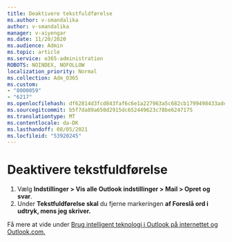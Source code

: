 ```yaml
---
title: Deaktivere tekstfuldførelse
ms.author: v-smandalika
author: v-smandalika
manager: v-aiyengar
ms.date: 11/20/2020
ms.audience: Admin
ms.topic: article
ms.service: o365-administration
ROBOTS: NOINDEX, NOFOLLOW
localization_priority: Normal
ms.collection: Adm_O365
ms.custom:
- "8000059"
- "6217"
ms.openlocfilehash: df62814d3fcd843faf6c6e1a227963a5c682cb1799498433ade15ab1b9e9a6fe
ms.sourcegitcommit: b5f7da89a650d2915dc652449623c78be6247175
ms.translationtype: MT
ms.contentlocale: da-DK
ms.lasthandoff: 08/05/2021
ms.locfileid: "53920245"
---
```

# <a name="turn-off-text-predictions"></a>Deaktivere tekstfuldførelse

1. Vælg **Indstillinger > Vis alle Outlook indstillinger > Mail > Opret og svar**.
2. Under **Tekstfuldførelse skal** du fjerne markeringen **af Foreslå ord i udtryk, mens jeg skriver.**

Få mere at vide under [Brug intelligent teknologi i Outlook på internettet og Outlook.com.](https://support.microsoft.com/office/use-intelligent-technology-in-outlook-on-the-web-and-outlook-com-24b30683-8340-4b69-b8ac-4193ec528a70)